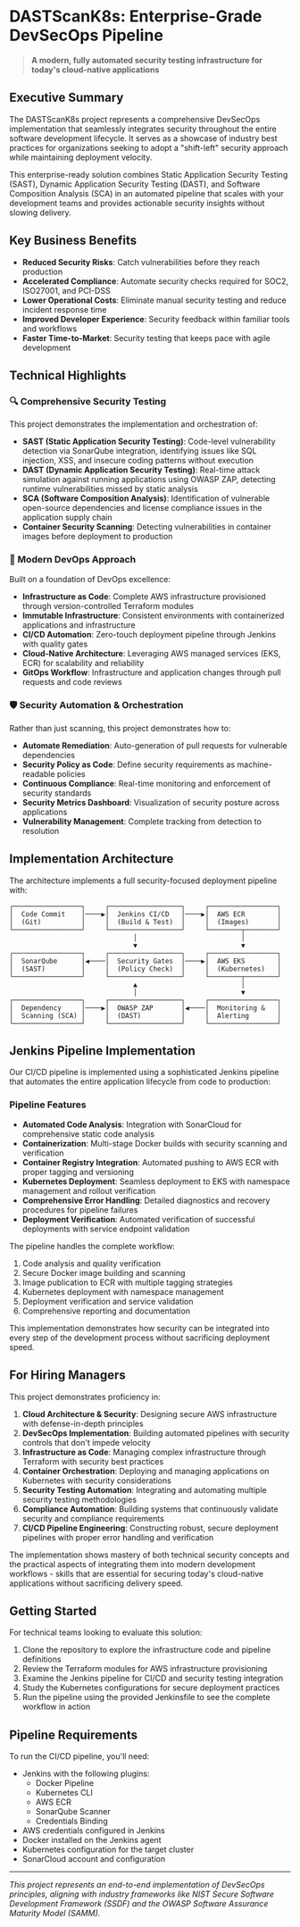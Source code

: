 # DASTScanK8s: Enterprise-Grade DevSecOps Pipeline

> **A modern, fully automated security testing infrastructure for today's cloud-native applications**

## Executive Summary

The DASTScanK8s project represents a comprehensive DevSecOps implementation that seamlessly integrates security throughout the entire software development lifecycle. It serves as a showcase of industry best practices for organizations seeking to adopt a "shift-left" security approach while maintaining deployment velocity.

This enterprise-ready solution combines Static Application Security Testing (SAST), Dynamic Application Security Testing (DAST), and Software Composition Analysis (SCA) in an automated pipeline that scales with your development teams and provides actionable security insights without slowing delivery.

## Key Business Benefits

- **Reduced Security Risks**: Catch vulnerabilities before they reach production
- **Accelerated Compliance**: Automate security checks required for SOC2, ISO27001, and PCI-DSS
- **Lower Operational Costs**: Eliminate manual security testing and reduce incident response time
- **Improved Developer Experience**: Security feedback within familiar tools and workflows
- **Faster Time-to-Market**: Security testing that keeps pace with agile development

## Technical Highlights

### 🔍 Comprehensive Security Testing

This project demonstrates the implementation and orchestration of:

- **SAST (Static Application Security Testing)**: Code-level vulnerability detection via SonarQube integration, identifying issues like SQL injection, XSS, and insecure coding patterns without execution
- **DAST (Dynamic Application Security Testing)**: Real-time attack simulation against running applications using OWASP ZAP, detecting runtime vulnerabilities missed by static analysis
- **SCA (Software Composition Analysis)**: Identification of vulnerable open-source dependencies and license compliance issues in the application supply chain
- **Container Security Scanning**: Detecting vulnerabilities in container images before deployment to production

### 🚀 Modern DevOps Approach

Built on a foundation of DevOps excellence:

- **Infrastructure as Code**: Complete AWS infrastructure provisioned through version-controlled Terraform modules
- **Immutable Infrastructure**: Consistent environments with containerized applications and infrastructure
- **CI/CD Automation**: Zero-touch deployment pipeline through Jenkins with quality gates
- **Cloud-Native Architecture**: Leveraging AWS managed services (EKS, ECR) for scalability and reliability
- **GitOps Workflow**: Infrastructure and application changes through pull requests and code reviews

### 🛡️ Security Automation & Orchestration

Rather than just scanning, this project demonstrates how to:

- **Automate Remediation**: Auto-generation of pull requests for vulnerable dependencies
- **Security Policy as Code**: Define security requirements as machine-readable policies
- **Continuous Compliance**: Real-time monitoring and enforcement of security standards
- **Security Metrics Dashboard**: Visualization of security posture across applications
- **Vulnerability Management**: Complete tracking from detection to resolution

## Implementation Architecture

The architecture implements a full security-focused deployment pipeline with:

```
┌─────────────────┐     ┌──────────────────┐     ┌─────────────────┐
│  Code Commit    │────▶│  Jenkins CI/CD   │────▶│  AWS ECR        │
│  (Git)          │     │  (Build & Test)  │     │  (Images)       │
└─────────────────┘     └──────────────────┘     └────────┬────────┘
                               │                          │
                               ▼                          ▼
┌─────────────────┐     ┌──────────────────┐     ┌─────────────────┐
│  SonarQube      │◀────│  Security Gates  │────▶│  AWS EKS        │
│  (SAST)         │     │  (Policy Check)  │     │  (Kubernetes)   │
└─────────────────┘     └──────────────────┘     └────────┬────────┘
                               ▲                          │
                               │                          ▼
┌─────────────────┐     ┌──────────────────┐     ┌─────────────────┐
│  Dependency     │────▶│  OWASP ZAP       │◀────│  Monitoring &   │
│  Scanning (SCA) │     │  (DAST)          │     │  Alerting       │
└─────────────────┘     └──────────────────┘     └─────────────────┘
```

## Jenkins Pipeline Implementation

Our CI/CD pipeline is implemented using a sophisticated Jenkins pipeline that automates the entire application lifecycle from code to production:

### Pipeline Features

- **Automated Code Analysis**: Integration with SonarCloud for comprehensive static code analysis
- **Containerization**: Multi-stage Docker builds with security scanning and verification
- **Container Registry Integration**: Automated pushing to AWS ECR with proper tagging and versioning
- **Kubernetes Deployment**: Seamless deployment to EKS with namespace management and rollout verification
- **Comprehensive Error Handling**: Detailed diagnostics and recovery procedures for pipeline failures
- **Deployment Verification**: Automated verification of successful deployments with service endpoint validation

The pipeline handles the complete workflow:
1. Code analysis and quality verification
2. Secure Docker image building and scanning
3. Image publication to ECR with multiple tagging strategies
4. Kubernetes deployment with namespace management
5. Deployment verification and service validation
6. Comprehensive reporting and documentation

This implementation demonstrates how security can be integrated into every step of the development process without sacrificing deployment speed.

## For Hiring Managers

This project demonstrates proficiency in:

1. **Cloud Architecture & Security**: Designing secure AWS infrastructure with defense-in-depth principles
2. **DevSecOps Implementation**: Building automated pipelines with security controls that don't impede velocity
3. **Infrastructure as Code**: Managing complex infrastructure through Terraform with security best practices
4. **Container Orchestration**: Deploying and managing applications on Kubernetes with security considerations
5. **Security Testing Automation**: Integrating and automating multiple security testing methodologies
6. **Compliance Automation**: Building systems that continuously validate security and compliance requirements
7. **CI/CD Pipeline Engineering**: Constructing robust, secure deployment pipelines with proper error handling and verification

The implementation shows mastery of both technical security concepts and the practical aspects of integrating them into modern development workflows - skills that are essential for securing today's cloud-native applications without sacrificing delivery speed.

## Getting Started

For technical teams looking to evaluate this solution:

1. Clone the repository to explore the infrastructure code and pipeline definitions
2. Review the Terraform modules for AWS infrastructure provisioning
3. Examine the Jenkins pipeline for CI/CD and security testing integration
4. Study the Kubernetes configurations for secure deployment practices
5. Run the pipeline using the provided Jenkinsfile to see the complete workflow in action

## Pipeline Requirements

To run the CI/CD pipeline, you'll need:

- Jenkins with the following plugins:
  - Docker Pipeline
  - Kubernetes CLI
  - AWS ECR
  - SonarQube Scanner
  - Credentials Binding
- AWS credentials configured in Jenkins
- Docker installed on the Jenkins agent
- Kubernetes configuration for the target cluster
- SonarCloud account and configuration

---

*This project represents an end-to-end implementation of DevSecOps principles, aligning with industry frameworks like NIST Secure Software Development Framework (SSDF) and the OWASP Software Assurance Maturity Model (SAMM).*